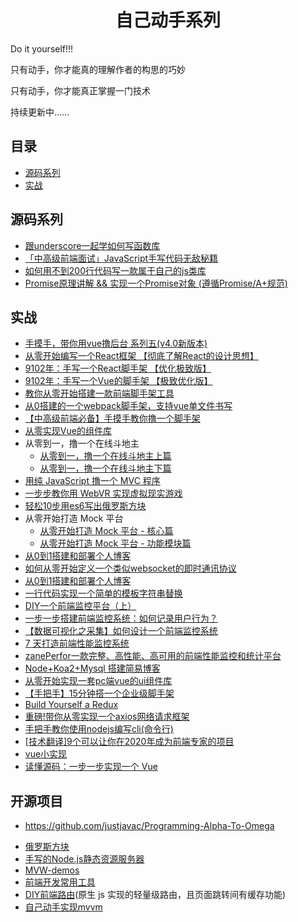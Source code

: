 <h1 align="center">自己动手系列</h1>

Do it yourself!!!

只有动手，你才能真的理解作者的构思的巧妙

只有动手，你才能真正掌握一门技术

持续更新中……


## 目录

* [源码系列](#源码系列)
* [实战](#实战)


## 源码系列


* [跟underscore一起学如何写函数库](https://juejin.im/post/5c7e9680e51d451581086bc4)
* [「中高级前端面试」JavaScript手写代码无敌秘籍](https://juejin.im/post/5c9c3989e51d454e3a3902b6)
* [如何用不到200行代码写一款属于自己的js类库](https://juejin.im/post/5d1e26a2e51d45595319e3a9)
* [Promise原理讲解 && 实现一个Promise对象 (遵循Promise/A+规范)](https://juejin.im/post/5aa7868b6fb9a028dd4de672)
 
## 实战
* [手摸手，带你用vue撸后台 系列五(v4.0新版本)](https://juejin.im/post/5c92ff94f265da6128275a85)
* [从零开始编写一个React框架 【彻底了解React的设计思想】](https://segmentfault.com/a/1190000020034137#articleHeader0)
* [9102年：手写一个React脚手架 【优化极致版】](https://segmentfault.com/a/1190000019126657)
* [9102年：手写一个Vue的脚手架 【极致优化版】](https://segmentfault.com/a/1190000019207033)
* [教你从零开始搭建一款前端脚手架工具](https://segmentfault.com/a/1190000006190814)
* [从0搭建的一个webpack脚手架，支持vue单文件书写](https://juejin.im/post/5cc55c336fb9a032086dd701)
* [【中高级前端必备】手摸手教你撸一个脚手架](https://juejin.im/post/5d37d982e51d45108c59a635)
* [从零实现Vue的组件库](https://juejin.im/post/5c0b8ece5188254f9e2809fe)
* 从零到一，撸一个在线斗地主
  * [从零到一，撸一个在线斗地主上篇](http://www.alloyteam.com/2019/07/13829/)
  * [从零到一，撸一个在线斗地主下篇](http://www.alloyteam.com/2019/07/13834/)
* [用纯 JavaScript 撸一个 MVC 程序](https://segmentfault.com/a/1190000020007033)
* [一步步教你用 WebVR 实现虚拟现实游戏](https://segmentfault.com/a/1190000019135847)
* [轻松10步用es6写出俄罗斯方块](https://segmentfault.com/a/1190000008181905)
* 从零开始打造 Mock 平台
  * [从零开始打造 Mock 平台 - 核心篇](https://juejin.im/post/5a746514f265da4e8e7835bd)
  * [从零开始打造 Mock 平台 - 功能模块篇](https://juejin.im/post/5a7a8f195188257a6a78b457)
* [从0到1搭建和部署个人博客](https://juejin.im/post/5ae170e1f265da0b7527d0dc)
* [如何从零开始定义一个类似websocket的即时通讯协议](https://segmentfault.com/a/1190000019560096)
* [从0到1搭建和部署个人博客](https://juejin.im/post/5ae170e1f265da0b7527d0dc)
* [一行代码实现一个简单的模板字符串替换](https://github.com/jawil/blog/issues/32)
* [DIY一个前端监控平台（上）](https://juejin.im/post/5c8cd7bd5188257ed47b22fe)
* [一步一步搭建前端监控系统：如何记录用户行为？](https://juejin.im/post/5d44ec1cf265da039a2869c0)
* [【数据可视化之采集】如何设计一个前端监控系统](https://juejin.im/entry/58834ecb1b69e60058d8f73a)
* [7 天打造前端性能监控系统](http://fex.baidu.com/blog/2014/05/build-performance-monitor-in-7-days/)
* [zanePerfor一款完整、高性能、高可用的前端性能监控和统计平台](https://github.com/wangweianger/zanePerfor)
* [Node+Koa2+Mysql 搭建简易博客](http://www.wclimb.site/2017/07/12/Node-Koa2-Mysql-%E6%90%AD%E5%BB%BA%E7%AE%80%E6%98%93%E5%8D%9A%E5%AE%A2/)
* [从零开始实现一套pc端vue的ui组件库](https://segmentfault.com/a/1190000020193444)
* [【手把手】15分钟搭一个企业级脚手架](https://juejin.im/post/5d650613f265da03951a0364)
* [Build Yourself a Redux](https://zapier.com/engineering/how-to-build-redux/)
* [重磅!带你从零实现一个axios网络请求框架](https://segmentfault.com/a/1190000020601672)
* [手把手教你使用nodejs编写cli(命令行)](https://juejin.im/post/5bd90d3ce51d4579362b0390)
* [[技术翻译]9个可以让你在2020年成为前端专家的项目](https://juejin.im/post/5db71290f265da4d1c6999a0)
* [vue小实现](https://juejin.im/post/5a4df4965188252a3d386ae6)
* [读懂源码：一步一步实现一个 Vue](https://www.cnblogs.com/kidney/p/8018226.html)


## 开源项目
- https://github.com/justjavac/Programming-Alpha-To-Omega
* [俄罗斯方块](https://github.com/timmyLan/tetris)
* [手写的Node.js静态资源服务器](https://segmentfault.com/a/1190000019936510)
* [MVW-demos](https://github.com/livoras/MVW-demos)
* [前端开发常用工具](https://github.com/yimogit/metools-plugin)
* [DIY前端路由](https://github.com/biaochenxuying/route)(原生 js 实现的轻量级路由，且页面跳转间有缓存功能)
* [自己动手实现mvvm](https://github.com/DMQ/mvvm)